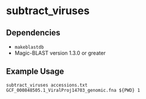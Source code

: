 # subtract_viruses

## Dependencies
* `makeblastdb`
* Magic-BLAST version 1.3.0 or greater

## Example Usage
`subtract_viruses accessions.txt GCF_000848505.1_ViralProj14703_genomic.fna ${PWD} 1`
